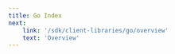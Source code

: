 ```yaml
---
title: Go Index
next:
    link: '/sdk/client-libraries/go/overview'
    text: 'Overview'
---
```

<Index></Index>

